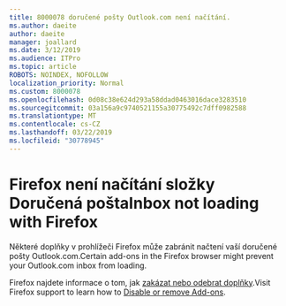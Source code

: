 ```yaml
---
title: 8000078 doručené pošty Outlook.com není načítání.
ms.author: daeite
author: daeite
manager: joallard
ms.date: 3/12/2019
ms.audience: ITPro
ms.topic: article
ROBOTS: NOINDEX, NOFOLLOW
localization_priority: Normal
ms.custom: 8000078
ms.openlocfilehash: 0d08c38e624d293a58ddad0463016dace3283510
ms.sourcegitcommit: 03a156a9c9740521155a30775492c7dff0982588
ms.translationtype: MT
ms.contentlocale: cs-CZ
ms.lasthandoff: 03/22/2019
ms.locfileid: "30778945"
---
```

# <a name="inbox-not-loading-with-firefox"></a><span data-ttu-id="0b6c4-102">Firefox není načítání složky Doručená pošta</span><span class="sxs-lookup"><span data-stu-id="0b6c4-102">Inbox not loading with Firefox</span></span>

<span data-ttu-id="0b6c4-103">Některé doplňky v prohlížeči Firefox může zabránit načtení vaší doručené pošty Outlook.com.</span><span class="sxs-lookup"><span data-stu-id="0b6c4-103">Certain add-ons in the Firefox browser might prevent your Outlook.com inbox from loading.</span></span>
  
<span data-ttu-id="0b6c4-104">Firefox najdete informace o tom, jak [zakázat nebo odebrat doplňky](https://support.mozilla.org/kb/disable-or-remove-add-ons).</span><span class="sxs-lookup"><span data-stu-id="0b6c4-104">Visit Firefox support to learn how to [Disable or remove Add-ons](https://support.mozilla.org/kb/disable-or-remove-add-ons).</span></span>

